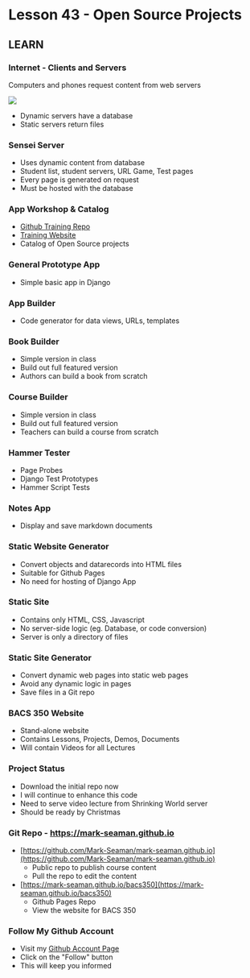 # Lesson 43 - Open Source Projects

## LEARN

### Internet - Clients and Servers
Computers and phones request content from web servers

![](img/WebServer.png)

* Dynamic servers have a database
* Static servers return files


### Sensei Server
* Uses dynamic content from database
* Student list, student servers, URL Game, Test pages
* Every page is generated on request
* Must be hosted with the database


### App Workshop & Catalog
* [Github Training Repo](https://github.com/Mark-Seaman/mark-seaman.github.io)
* [Training Website](https://mark-seaman.github.io)
* Catalog of Open Source projects


### General Prototype App
* Simple basic app in Django


### App Builder
* Code generator for data views, URLs, templates


### Book Builder
* Simple version in class
* Build out full featured version
* Authors can build a book from scratch


### Course Builder
* Simple version in class
* Build out full featured version
* Teachers can build a course from scratch


### Hammer Tester
* Page Probes
* Django Test Prototypes
* Hammer Script Tests


### Notes App
* Display and save markdown documents


### Static Website Generator
* Convert objects and datarecords into HTML files
* Suitable for Github Pages
* No need for hosting of Django App


### Static Site
* Contains only HTML, CSS, Javascript
* No server-side logic (eg. Database, or code conversion)
* Server is only a directory of files


### Static Site Generator
* Convert dynamic web pages into static web pages
* Avoid any dynamic logic in pages
* Save files in a Git repo


### BACS 350 Website
* Stand-alone website
* Contains Lessons, Projects, Demos, Documents
* Will contain Videos for all Lectures


### Project Status
* Download the initial repo now
* I will continue to enhance this code
* Need to serve video lecture from Shrinking World server
* Should be ready by Christmas


### Git Repo - https://mark-seaman.github.io
* [https://github.com/Mark-Seaman/mark-seaman.github.io](https://github.com/Mark-Seaman/mark-seaman.github.io)
    * Public repo to publish course content
    * Pull the repo to edit the content
* [https://mark-seaman.github.io/bacs350](https://mark-seaman.github.io/bacs350)
    * Github Pages Repo
    * View the website for BACS 350


### Follow My Github Account
* Visit my [Github Account Page](https://github.com/Mark-Seaman)
* Click on the "Follow" button
* This will keep you informed


